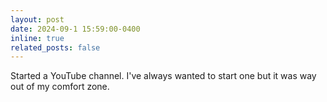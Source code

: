 ```yaml
---
layout: post
date: 2024-09-1 15:59:00-0400
inline: true
related_posts: false
---
```

Started a YouTube channel. I've always wanted to start one but it was way out of my comfort zone. 